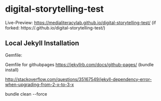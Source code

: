# digital-storytelling-test

Live-Preview: https://medialiteracylab.github.io/digital-storytelling-test/
(if forked: https://<your-username>.github.io/digital-storytelling-test/)


## Local Jekyll Installation 

Gemfile:

Gemfile for githubpages
https://jekyllrb.com/docs/github-pages/
(bundle install)

http://stackoverflow.com/questions/35167549/jekyll-dependency-error-when-upgrading-from-2-x-to-3-x

bundle clean --force
